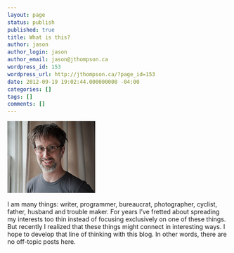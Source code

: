 ```yaml
---
layout: page
status: publish
published: true
title: What is this?
author: jason
author_login: jason
author_email: jason@jthompson.ca
wordpress_id: 153
wordpress_url: http://jthompson.ca/?page_id=153
date: 2012-09-19 19:02:44.000000000 -04:00
categories: []
tags: []
comments: []
---
```

<img src="/images/jason-thompson.jpg" class="right"  alt="Jason Thompson" />



I am many things: writer, programmer, bureaucrat, photographer, cyclist, father, husband and trouble maker. For years I’ve fretted about spreading my interests too thin instead of focusing exclusively on one of these things. But recently I realized that these things might connect in interesting ways. I hope to develop that line of thinking with this blog. In other words, there are no off-topic posts here.


